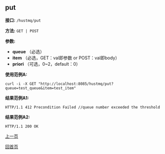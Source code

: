 ## put ##

**接口:** `/hustmq/put`

**方法:** `GET | POST`

**参数:**  

*  **queue** （必选）  
*  **item** （必选，GET：val即参数 or POST：val即body）  
*  **priori** （可选，0~2，default：0）    

**使用范例A:**

    curl -i -X GET "http://localhost:8085/hustmq/put?queue=test_queue&item=test_item"

**结果范例A1:**

	HTTP/1.1 412 Precondition Failed //queue number exceeded the threshold

**结果范例A2:**

	HTTP/1.1 200 OK

[上一页](../hustmq.md)

[回首页](../../index.md)